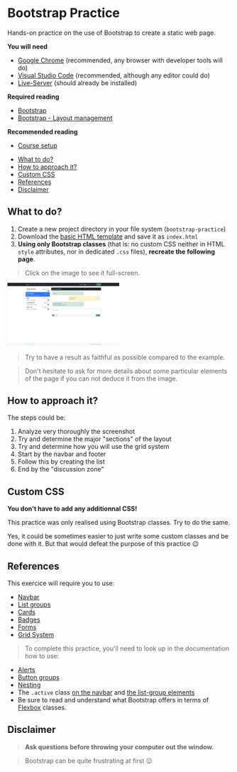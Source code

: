# Bootstrap Practice

<!-- slide-include ../../BANNER.md -->

Hands-on practice on the use of Bootstrap to create a static web page.

**You will need**

- [Google Chrome][chrome] (recommended, any browser with developer tools will do)
- [Visual Studio Code][vscode] (recommended, although any editor could do)
- [Live-Server][ls] (should already be installed)

**Required reading**
- [Bootstrap][bb]
- [Bootstrap - Layout management][blm]

**Recommended reading**
- [Course setup][setup]

<!-- START doctoc generated TOC please keep comment here to allow auto update -->
<!-- DON'T EDIT THIS SECTION, INSTEAD RE-RUN doctoc TO UPDATE -->

- [What to do?](#what-to-do)
- [How to approach it?](#how-to-approach-it)
- [Custom CSS](#custom-css)
- [References](#references)
- [Disclaimer](#disclaimer)

<!-- END doctoc generated TOC please keep comment here to allow auto update -->

## What to do?

1. Create a new project directory in your file system (`bootstrap-practice`)
2. Download the [basic HTML template][bht] and save it as `index.html`
3. **Using only Bootstrap classes** (that is: no custom CSS neither in HTML `style` attributes, nor in dedicated `.css` files), **recreate the following page**.

> Click on the image to see it full-screen.

<a class="center" href="images/final-result.png" target="blank"><img src="images/final-result.png" class="shadow" width="50%" /></a>

> Try to have a result as faithful as possible compared to the example.

> Don't hesitate to ask for more details about some particular elements of the page if you can not deduce it from the image.

## How to approach it?

The steps could be:

1. Analyze very thoroughly the screenshot
2. Try and determine the major "sections" of the layout
3. Try and determine how you will use the grid system
4. Start by the navbar and footer
5. Follow this by creating the list
6. End by the "discussion zone"

## Custom CSS

**You don't have to add any additionnal CSS!**

This practice was only realised using Bootstrap classes. Try to do the same.

Yes, it could be sometimes easier to just write some custom classes and be done with it. But that would defeat the purpose of this practice 😉

## References

This exercice will require you to use:

- [Navbar][navbar]
- [List groups][lists]
- [Cards][cards]
- [Badges][badges]
- [Forms][forms]
- [Grid System][grid]

> To complete this practice, you'll need to look up in the documentation how to use:

- [Alerts][alert]
- [Button groups][btn-group]
- [Nesting][nest]
- The `.active` class [on the navbar][active-nav] and [the list-group elements][active-list]
- Be sure to read and understand what Bootstrap offers in terms of [Flexbox][flexbox] classes.

## Disclaimer

<!-- slide-front-matter class: center, middle, image-header -->

> **Ask questions before throwing your computer out the window.**

> Bootstrap can be quite frustrating at first 😉

[flexbox]: https://getbootstrap.com/docs/5.3/utilities/flex/
[active-list]: https://getbootstrap.com/docs/5.3/components/list-group/#active-items
[active-nav]: https://getbootstrap.com/docs/5.3/components/navbar/#nav
[navbar]: https://getbootstrap.com/docs/5.3/components/navbar/
[lists]: https://getbootstrap.com/docs/5.3/components/list-group/
[cards]: https://getbootstrap.com/docs/5.3/components/card/
[badges]: https://getbootstrap.com/docs/5.3/components/badge/
[forms]: https://getbootstrap.com/docs/5.3/forms/overview/
[grid]: https://getbootstrap.com/docs/5.3/layout/grid/
[bht]: https://gist.githubusercontent.com/Tazaf/420a368389367a83fcfb96ab3a51bf8a/raw/index.html
[alert]: https://getbootstrap.com/docs/5.3/components/alerts/
[btn-group]: https://getbootstrap.com/docs/5.3/components/button-group/
[nav-text]: http://getbootstrap.com/components/#navbar-text
[nest]: https://getbootstrap.com/docs/5.3/layout/grid/#nesting
[bb]: ../bootstrap
[blm]: ../bootstrap-layout-management
[setup]: ../setup
[vscode]: https://code.visualstudio.com/
[chrome]: https://www.google.com/chrome/
[ls]: https://www.npmjs.com/package/live-server
